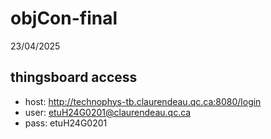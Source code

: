 # objCon-final
 
23/04/2025

## thingsboard access

- host: http://technophys-tb.claurendeau.qc.ca:8080/login
- user: etuH24G0201@claurendeau.qc.ca
- pass: etuH24G0201